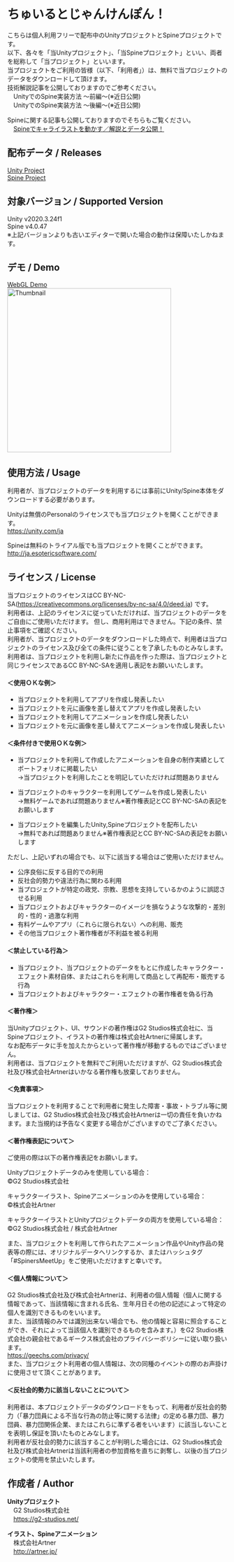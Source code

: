 # ちゅいるとじゃんけんぽん！
こちらは個人利用フリーで配布中のUnityプロジェクトとSpineプロジェクトです。  
以下、各々を「当Unityプロジェクト」、「当Spineプロジェクト」といい、両者を総称して「当プロジェクト」といいます。  
当プロジェクトをご利用の皆様（以下、「利用者」）は、無料で当プロジェクトのデータをダウンロードして頂けます。  
技術解説記事を公開しておりますのでご参考ください。  
　UnityでのSpine実装方法 〜前編〜(※近日公開)  
　UnityでのSpine実装方法 〜後編〜(※近日公開)  

Spineに関する記事も公開しておりますのでそちらもご覧ください。  
　[Spineでキャライラストを動かす／解説とデータ公開！](https://note.g2-studios.net/n/ndc3f7afc68b0 )  



## 配布データ / Releases
[Unity Project](https://github.com/G2StudiosInc/spiners-meetup-vol5/releases/tag/unity)  
[Spine Project](https://github.com/G2StudiosInc/spiners-meetup-vol5/releases/tag/spine)  


## 対象バージョン / Supported Version
Unity v2020.3.24f1  
Spine v4.0.47  
※上記バージョンよりも古いエディターで開いた場合の動作は保障いたしかねます。  



## デモ / Demo
[WebGL Demo](https://g2studiosinc.github.io/spiners-meetup-vol5/)  
<a href="https://g2studiosinc.github.io/spiners-meetup-vol5"><img width="375" alt="Thumbnail" src="https://user-images.githubusercontent.com/24288445/147031830-0949fbbd-c324-4e6e-99e2-3d93b6d203c7.png"></a>  



## 使用方法 / Usage
利用者が、当プロジェクトのデータを利用するには事前にUnity/Spine本体をダウンロードする必要があります。  

Unityは無償のPersonalのライセンスでも当プロジェクトを開くことができます。  
https://unity.com/ja  

Spineは無料のトライアル版でも当プロジェクトを開くことができます。  
http://ja.esotericsoftware.com/  



## ライセンス / License
当プロジェクトのライセンスはCC BY-NC-SA(https://creativecommons.org/licenses/by-nc-sa/4.0/deed.ja) です。  
利用者は、上記のライセンスに従っていただければ、当プロジェクトのデータをご自由にご使用いただけます。  但し、商用利用はできません。下記の条件、禁止事項をご確認ください。  
利用者が、当プロジェクトのデータをダウンロードした時点で、利用者は当プロジェクトのライセンス及び全ての条件に従うことを了承したものとみなします。  
利用者は、当プロジェクトを利用し新たに作品を作った際は、当プロジェクトと同じライセンスであるCC BY-NC-SAを適用し表記をお願いいたします。  


#### ＜使用ＯＫな例＞  
- 当プロジェクトを利用してアプリを作成し発表したい  
- 当プロジェクトを元に画像を差し替えてアプリを作成し発表したい  
- 当プロジェクトを利用してアニメーションを作成し発表したい  
- 当プロジェクトを元に画像を差し替えてアニメーションを作成し発表したい  
  
  
#### ＜条件付きで使用ＯＫな例＞  
- 当プロジェクトを利用して作成したアニメーションを自身の制作実績としてポートフォリオに掲載したい  
 →当プロジェクトを利用したことを明記していただければ問題ありません  
  
- 当プロジェクトのキャラクターを利用してゲームを作成し発表したい  
 →無料ゲームであれば問題ありません※著作権表記とCC BY-NC-SAの表記をお願いします  
 
 - 当プロジェクトを編集したUnity,Spineプロジェクトを配布したい  
 →無料であれば問題ありません※著作権表記とCC BY-NC-SAの表記をお願いします  
  
ただし、上記いずれの場合でも、以下に該当する場合はご使用いただけません。  
  
- 公序良俗に反する目的での利用  
- 反社会的勢力や違法行為に関わる利用
- 当プロジェクトが特定の政党、宗教、思想を支持しているかのように誤認させる利用  
- 当プロジェクトおよびキャラクターのイメージを損なうような攻撃的・差別的・性的・過激な利用  
- 有料ゲームやアプリ（これらに限られない）への利用、販売  
- その他当プロジェクト著作権者が不利益を被る利用  


#### ＜禁止している行為＞
- 当プロジェクト、当プロジェクトのデータをもとに作成したキャラクター・エフェクト素材自体、またはこれらを利用して商品として再配布・販売する行為  
- 当プロジェクトおよびキャラクター・エフェクトの著作権者を偽る行為  


#### ＜著作権＞
当Unityプロジェクト、UI、サウンドの著作権はG2 Studios株式会社に、当Spineプロジェクト、イラストの著作権は株式会社Artnerに帰属します。  
なお配布データに手を加えたからといって著作権が移動するものではございません。  
利用者は、当プロジェクトを無料でご利用いただけますが、G2 Studios株式会社及び株式会社Artnerはいかなる著作権も放棄しておりません。  

  
#### ＜免責事項＞
当プロジェクトを利用することで利用者に発生した障害・事故・トラブル等に関しましては、G2 Studios株式会社及び株式会社Artnerは一切の責任を負いかねます。また当規約は予告なく変更する場合がございますのでご了承ください。  
  

#### ＜著作権表記について＞  
ご使用の際は以下の著作権表記をお願いします。  

Unityプロジェクトデータのみを使用している場合：  
©G2 Studios株式会社

キャラクターイラスト、Spineアニメーションのみを使用している場合：  
©株式会社Artner

キャラクターイラストとUnityプロジェクトデータの両方を使用している場合：  
©G2 Studios株式会社 / 株式会社Artner

また、当プロジェクトを利用して作られたアニメーション作品やUnity作品の発表等の際には、オリジナルデータへリンクするか、またはハッシュタグ「#SpinersMeetUp」をご使用いただけますと幸いです。  

   
#### ＜個人情報について＞ 
G2 Studios株式会社及び株式会社Artnerは、利用者の個人情報（個人に関する情報であって、当該情報に含まれる氏名、生年月日その他の記述によって特定の個人を識別できるものをいいます。  
また、当該情報のみでは識別出来ない場合でも、他の情報と容易に照合することができ、それによって当該個人を識別できるものを含みます。）をG2 Studios株式会社の親会社であるギークス株式会社のプライバシーポリシーに従い取り扱います。  
https://geechs.com/privacy/  
また、当プロジェクト利用者の個人情報は、次の同種のイベントの際のお声掛けに使用させて頂くことがあります。  


#### ＜反社会的勢力に該当しないことについて＞ 
利用者は、本プロジェクトデータのダウンロードをもって、利用者が反社会的勢力（「暴力団員による不当な行為の防止等に関する法律」の定める暴力団、暴力団員、暴力団関係企業、またはこれらに準ずる者をいいます）に該当しないことを表明し保証を頂いたものとみなします。  
利用者が反社会的勢力に該当することが判明した場合には、G2 Studios株式会社及び株式会社Artnerは当該利用者の参加資格を直ちに剥奪し、以後の当プロジェクトの使用を禁止いたします。  


  
## 作成者 / Author  
  
**Unityプロジェクト**  
　G2 Studios株式会社  
　https://g2-studios.net/  
  
**イラスト、Spineアニメーション**  
　株式会社Artner  
　http://artner.jp/  
